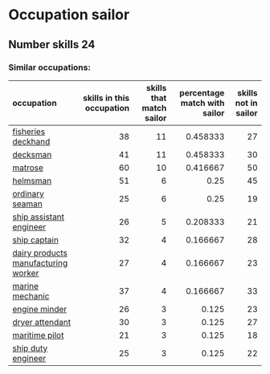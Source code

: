 # Occupation sailor
## Number skills 24
### Similar occupations:
| occupation                                                                    |   skills in this occupation |   skills that match sailor |   percentage match with sailor |   skills not in sailor |
|:------------------------------------------------------------------------------|----------------------------:|---------------------------:|-------------------------------:|-----------------------:|
| [fisheries deckhand](fisheries_deckhand.md)                                   |                          38 |                         11 |                       0.458333 |                     27 |
| [decksman](decksman.md)                                                       |                          41 |                         11 |                       0.458333 |                     30 |
| [matrose](matrose.md)                                                         |                          60 |                         10 |                       0.416667 |                     50 |
| [helmsman](helmsman.md)                                                       |                          51 |                          6 |                       0.25     |                     45 |
| [ordinary seaman](ordinary_seaman.md)                                         |                          25 |                          6 |                       0.25     |                     19 |
| [ship assistant engineer](ship_assistant_engineer.md)                         |                          26 |                          5 |                       0.208333 |                     21 |
| [ship captain](ship_captain.md)                                               |                          32 |                          4 |                       0.166667 |                     28 |
| [dairy products manufacturing worker](dairy_products_manufacturing_worker.md) |                          27 |                          4 |                       0.166667 |                     23 |
| [marine mechanic](marine_mechanic.md)                                         |                          37 |                          4 |                       0.166667 |                     33 |
| [engine minder](engine_minder.md)                                             |                          26 |                          3 |                       0.125    |                     23 |
| [dryer attendant](dryer_attendant.md)                                         |                          30 |                          3 |                       0.125    |                     27 |
| [maritime pilot](maritime_pilot.md)                                           |                          21 |                          3 |                       0.125    |                     18 |
| [ship duty engineer](ship_duty_engineer.md)                                   |                          25 |                          3 |                       0.125    |                     22 |
